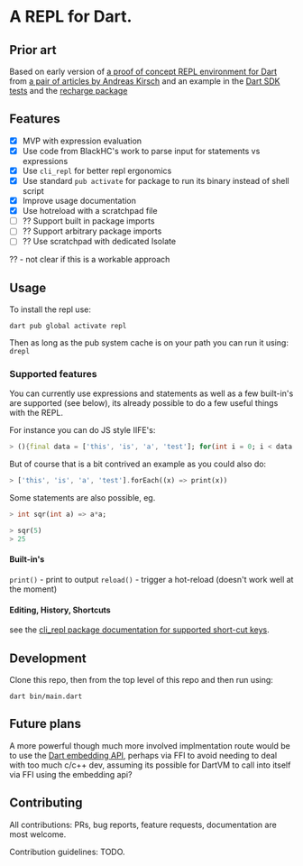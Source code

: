 # A REPL for Dart.

## Prior art

Based on early version of [a proof of concept REPL environment for Dart](https://github.com/BlackHC/dart_repl/) from [a pair of articles by Andreas Kirsch](https://medium.com/dartlang/evolving-dart-repl-poc-233440a35e1f) and an example in the [Dart SDK tests](
https://github.com/dart-lang/sdk/blob/master/pkg/vm_service/example/vm_service_tester.dart) 
and the [recharge package](https://github.com/ajinasokan/recharge)

## Features

* [X] MVP with expression evaluation
* [X] Use code from BlackHC's work to parse input for statements vs expressions
* [X] Use `cli_repl` for better repl ergonomics
* [X] Use standard `pub activate` for package to run its binary instead of shell script
* [X] Improve usage documentation
* [X] Use hotreload with a scratchpad file
* [ ] ?? Support built in package imports
* [ ] ?? Support arbitrary package imports
* [ ] ?? Use scratchpad with dedicated Isolate

?? - not clear if this is a workable approach

## Usage

To install the repl use:
```
dart pub global activate repl
```

Then as long as the pub system cache is on your path you can run it using: `drepl`

### Supported features

You can currently use expressions and statements as well as a few built-in's are supported (see below), its already possible to do a few useful things with the REPL.

For instance you can do JS style IIFE's:
```dart
> (){final data = ['this', 'is', 'a', 'test']; for(int i = 0; i < data.length; i++) print(data[i]); }()
```

But of course that is a bit contrived an example as you could also do:
```dart
> ['this', 'is', 'a', 'test'].forEach((x) => print(x))
```

Some statements are also possible, eg.

```dart
> int sqr(int a) => a*a;

> sqr(5)
> 25
```


#### Built-in's

`print()` - print to output
`reload()` - trigger a hot-reload (doesn't work well at the moment)

#### Editing, History, Shortcuts

see the [cli_repl package documentation for supported short-cut keys](https://pub.dev/packages/cli_repl#navigation).


## Development

Clone this repo, then from the top level of this repo and then run using: 
```
dart bin/main.dart
```

## Future plans

A more powerful though much more involved implmentation route would be to use the [Dart embedding API](https://github.com/dart-lang/sdk/blob/main/runtime/include/dart_api.h), perhaps via FFI to avoid needing to deal with too much c/c++ dev, assuming its possible for DartVM to call into itself via FFI using the embedding api?

## Contributing

All contributions: PRs, bug reports, feature requests, documentation are most welcome.

Contribution guidelines: TODO.
